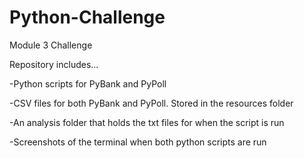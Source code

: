 # Python-Challenge

Module 3 Challenge 

Repository includes...

-Python scripts for PyBank and PyPoll 

-CSV files for both PyBank and PyPoll. Stored in the resources folder 

-An analysis folder that holds the txt files for when the script is run

-Screenshots of the terminal when both python scripts are run
